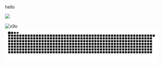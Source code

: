 hello

<p align="left"> 
  <kbd>
<img src="https://c.tenor.com/cDX6Hvr5IYMAAAAC/pornhub-community-logo.gif">
  </kbd>
</p>

</a><img align="left" src="https://github-readme-stats.vercel.app/api/top-langs?username=x9o&count_private=true&hide=procfile&theme=dark&border_color=000000&cache_seconds=1800&layout=compact&langs_count=10&custom_title=Most Used Coding Languages" alt="x9o" /> </p>

<a href="https://slither.io" target="_blank"><img src="https://github.com/Rdimo/Rdimo/blob/output/github-contribution-grid-snake.svg" alt="sneke"></a>
